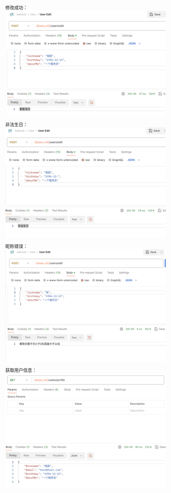 修改成功：
![修改成功](./postman/success_edit.png)

非法生日：
![非法生日](./postman/invalid_birthday.png)

昵称错误：
![昵称错误](./postman/invalid_nickname.png)

获取用户信息：
![用户信息](./postman/get_user_profile.png)